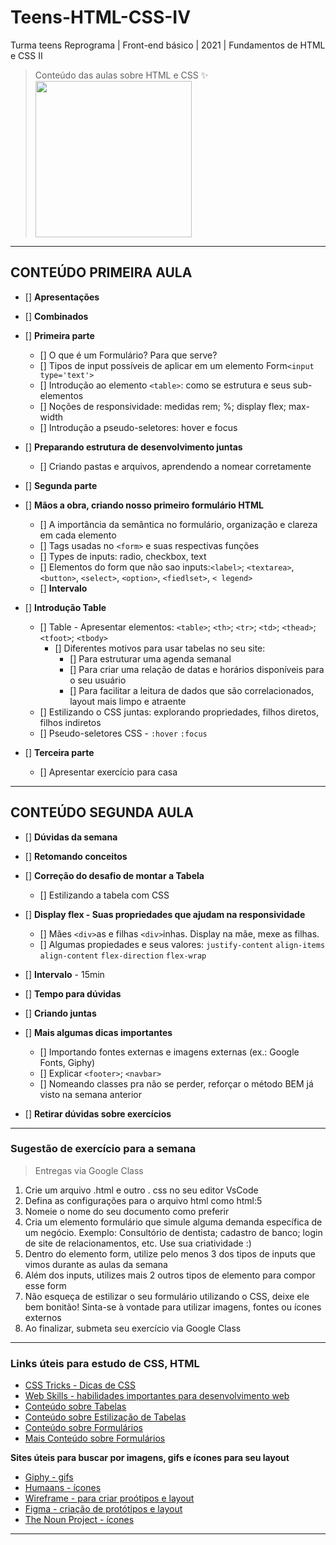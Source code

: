 # Teens-HTML-CSS-IV

Turma teens Reprograma | Front-end básico | 2021 | Fundamentos de HTML e CSS II

> Conteúdo das aulas sobre HTML e CSS :sparkles:
> <img src="https://media.giphy.com/media/MeJgB3yMMwIaHmKD4z/giphy.gif"  width="250">

---

## CONTEÚDO PRIMEIRA AULA

- [] **Apresentações**
- [] **Combinados**
- [] **Primeira parte**
  - [] O que é um Formulário? Para que serve?
  - [] Tipos de input possíveis de aplicar em um elemento Form`<input type='text'>`
  - [] Introdução ao elemento `<table>`: como se estrutura e seus sub-elementos
  - [] Noções de responsividade: medidas rem; %; display flex; max-width
  - [] Introdução a pseudo-seletores: hover e focus
- [] **Preparando estrutura de desenvolvimento juntas**
  - [] Criando pastas e arquivos, aprendendo a nomear corretamente
- [] **Segunda parte**
- [] **Mãos a obra, criando nosso primeiro formulário HTML**
  - [] A importância da semântica no formulário, organização e clareza em cada elemento
  - [] Tags usadas no `<form>` e suas respectivas funções
  - [] Types de inputs: radio, checkbox, text
  - [] Elementos do form que não sao inputs:`<label>`; `<textarea>`, `<button>`, `<select>`, `<option>`, `<fiedlset>`, `< legend>`
  - [] **Intervalo**

- [] **Introdução Table**
  - [] Table - Apresentar elementos: `<table>`; `<th>`; `<tr>`; `<td>`; `<thead>`; `<tfoot>`; `<tbody>`
    - [] Diferentes motivos para usar tabelas no seu site:
      - [] Para estruturar uma agenda semanal
      - [] Para criar uma relação de datas e horários disponíveis para o seu usuário
      - [] Para facilitar a leitura de dados que são correlacionados, layout mais limpo e atraente
  - [] Estilizando o CSS juntas: explorando propriedades, filhos diretos, filhos indiretos
  - [] Pseudo-seletores CSS - `:hover` `:focus` 

- [] **Terceira parte**
  - [] Apresentar exercício para casa

---

## CONTEÚDO SEGUNDA AULA 

- [] **Dúvidas da semana**
- [] **Retomando conceitos**
- [] **Correção do desafio de montar a Tabela**
    - [] Estilizando a tabela com CSS
  
  
- [] **Display flex - Suas propriedades que ajudam na responsividade**
  - [] Mães `<div>`as e filhas `<div>`inhas. Display na mãe, mexe as filhas.
  - [] Algumas propiedades e seus valores: `justify-content` `align-items` `align-content` `flex-direction` `flex-wrap `
- [] **Intervalo** - 15min
- [] **Tempo para dúvidas**
- [] **Criando juntas**
- [] **Mais algumas dicas importantes**
  - [] Importando fontes externas e imagens externas (ex.: Google Fonts, Giphy)
  - [] Explicar `<footer>`; `<navbar>`
  - [] Nomeando classes pra não se perder, reforçar o método BEM já visto na semana anterior
- [] **Retirar dúvidas sobre exercícios**

---

### Sugestão de exercício para a semana
> Entregas via Google Class
1. Crie um arquivo .html e outro . css no seu editor VsCode
2. Defina as configurações para o arquivo html como html:5
3. Nomeie o nome do seu documento como preferir
4. Cria um elemento formulário que simule alguma demanda específica de um negócio. Exemplo: Consultório de dentista; cadastro de banco; login de site de relacionamentos, etc. Use sua criatividade :)
5. Dentro do elemento form, utilize pelo menos 3 dos tipos de inputs que vimos durante as aulas da semana
6. Além dos inputs, utilizes mais 2 outros tipos de elemento para compor esse form
7. Não esqueça de estilizar o seu formulário utilizando o CSS, deixe ele bem bonitão! Sinta-se à vontade para utilizar imagens, fontes ou ícones externos
8. Ao finalizar, submeta seu exercício via Google Class

---
### Links úteis para estudo de CSS, HTML

- [CSS Tricks - Dicas de CSS](https://css-tricks.com/)
- [Web Skills - habilidades importantes para desenvolvimento web](https://andreasbm.github.io/web-skills/)
- [Conteúdo sobre Tabelas](https://www.w3schools.com/html/html_tables.asp)
- [Conteúdo sobre Estilização de Tabelas](https://www.w3schools.com/css/css_table.asp)
- [Conteúdo sobre Formulários](https://www.w3schools.com/tags/tag_form.asp)
- [Mais Conteúdo sobre Formulários](https://developer.mozilla.org/pt-BR/docs/Web/Guide/HTML/Forms/Meu_primeiro_formulario_HTML)



**Sites úteis para buscar por imagens, gifs e ícones para seu layout**

- [Giphy - gifs](https://giphy.com/)
- [Humaans - ícones](https://www.humaaans.com/)
- [Wireframe - para criar proótipos e layout](https://wireframe.cc/)
- [Figma - criação de protótipos e layout](https://www.figma.com/)
- [The Noun Project - ícones](https://thenounproject.com/)



---
